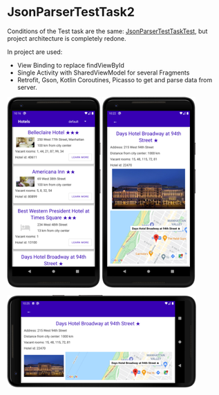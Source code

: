 # JsonParserTestTask2

Conditions of the Test task are the same: [JsonParserTestTaskTest](https://github.com/Anette11/JsonParserTestTask#jsonparsertesttask), 
but project architecture is completely redone.

In project are used:

- View Binding to replace findViewById
- Single Activity with SharedViewModel for several Fragments
- Retrofit, Gson, Kotlin Coroutines, Picasso to get and parse data from server.

<img src="device-2021-06-19-131748.png" width="216" heigth="384"> <img src="device-2021-06-19-132311.png" width="216" heigth="384">

<img src="device-2021-06-19-132538.png" width="437" heigth="247">
